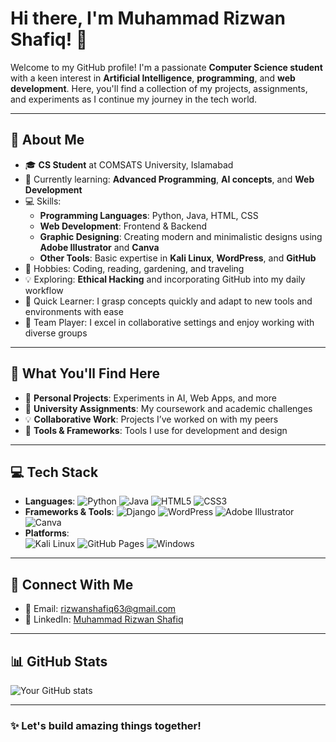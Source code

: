 # Hi there, I'm Muhammad Rizwan Shafiq! 👋

Welcome to my GitHub profile! I'm a passionate **Computer Science student** with a keen interest in **Artificial Intelligence**, **programming**, and **web development**. Here, you'll find a collection of my projects, assignments, and experiments as I continue my journey in the tech world.

---

## 🚀 About Me
- 🎓 **CS Student** at COMSATS University, Islamabad
- 🌱 Currently learning: **Advanced Programming**, **AI concepts**, and **Web Development**
- 💻 Skills: 
  - **Programming Languages**: Python, Java, HTML, CSS
  - **Web Development**: Frontend & Backend
  - **Graphic Designing**: Creating modern and minimalistic designs using **Adobe Illustrator** and **Canva**
  - **Other Tools**: Basic expertise in **Kali Linux**, **WordPress**, and **GitHub**
- 🎨 Hobbies: Coding, reading, gardening, and traveling
- 💡 Exploring: **Ethical Hacking** and incorporating GitHub into my daily workflow
- 🙏 Quick Learner: I grasp concepts quickly and adapt to new tools and environments with ease
- 💬 Team Player: I excel in collaborative settings and enjoy working with diverse groups

---

## 🌟 What You'll Find Here
- 🔄 **Personal Projects**: Experiments in AI, Web Apps, and more
- 💂 **University Assignments**: My coursework and academic challenges
- 💡 **Collaborative Work**: Projects I’ve worked on with my peers
- 🔧 **Tools & Frameworks**: Tools I use for development and design

---

## 💻 Tech Stack
- **Languages**: ![Python](https://img.shields.io/badge/Python-3776AB?style=for-the-badge&logo=python&logoColor=white) ![Java](https://img.shields.io/badge/Java-007396?style=for-the-badge&logo=java&logoColor=white) ![HTML5](https://img.shields.io/badge/HTML5-E34F26?style=for-the-badge&logo=html5&logoColor=white) ![CSS3](https://img.shields.io/badge/CSS3-1572B6?style=for-the-badge&logo=css3&logoColor=white)
- **Frameworks & Tools**: ![Django](https://img.shields.io/badge/Django-092E20?style=for-the-badge&logo=django&logoColor=white) ![WordPress](https://img.shields.io/badge/WordPress-21759B?style=for-the-badge&logo=wordpress&logoColor=white) ![Adobe Illustrator](https://img.shields.io/badge/Adobe%20Illustrator-FF9A00?style=for-the-badge&logo=adobeillustrator&logoColor=white) ![Canva](https://img.shields.io/badge/Canva-00C4CC?style=for-the-badge&logo=canva&logoColor=white)
- **Platforms**:  
  ![Kali Linux](https://img.shields.io/badge/Kali%20Linux-557C8D?style=for-the-badge&logo=kali&logoColor=white) ![GitHub Pages](https://img.shields.io/badge/GitHub%20Pages-181717?style=for-the-badge&logo=github&logoColor=white) ![Windows](https://img.shields.io/badge/Windows-0078D4?style=for-the-badge&logo=windows&logoColor=white)

---

## 📧 Connect With Me
- 📧 Email: [rizwanshafiq63@gmail.com](mailto:rizwanshafiq63@gmail.com)
- 💼 LinkedIn: [Muhammad Rizwan Shafiq](https://www.linkedin.com/in/rizwanshafiq63?utm_source=share&utm_campaign=share_via&utm_content=profile&utm_medium=android_app)

---

## 📊 GitHub Stats
![Your GitHub stats](https://github-readme-stats.vercel.app/api?username=rizwanshafiq63&show_icons=true&theme=radical)

---

### ✨ Let's build amazing things together!
